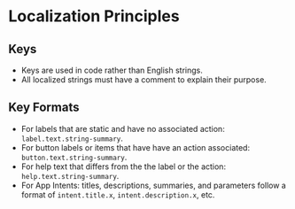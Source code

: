 #  Localization Principles

## Keys

- Keys are used in code rather than English strings. 
- All localized strings must have a comment to explain their purpose.

## Key Formats

- For labels that are static and have no associated action: `label.text.string-summary`.
- For button labels or items that have have an action associated: `button.text.string-summary`. 
- For help text that differs from the the label or the action: `help.text.string-summary`.
- For App Intents: titles, descriptions, summaries, and parameters follow a format of `intent.title.x`, `intent.description.x`, etc.
